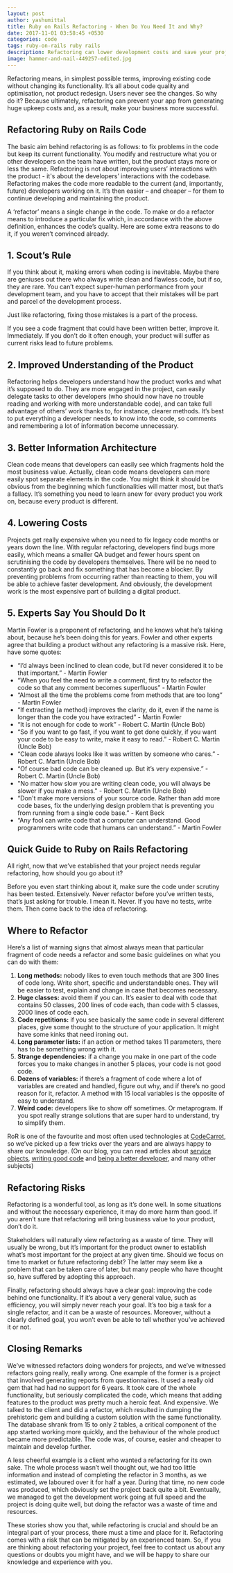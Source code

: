 ```yaml
---
layout: post
author: yashumittal
title: Ruby on Rails Refactoring - When Do You Need It and Why?
date: 2017-11-01 03:58:45 +0530
categories: code
tags: ruby-on-rails ruby rails
description: Refactoring can lower development costs and save your project from failure, but it's also risky. Find out how to do it the right way for your Ruby on Rails app.
image: hammer-and-nail-449257-edited.jpg
---
```


Refactoring means, in simplest possible terms, improving existing code without changing its functionality. It’s all about code quality and optimisation, not product redesign. Users never see the changes. So why do it? Because ultimately, refactoring can prevent your app from generating huge upkeep costs and, as a result, make your business more successful.

## Refactoring Ruby on Rails Code

The basic aim behind refactoring is as follows: to fix problems in the code but keep its current functionality. You modify and restructure what you or other developers on the team have written, but the product stays more or less the same. Refactoring is not about improving users’ interactions with the product - it's about the developers’ interactions with the codebase. Refactoring makes the code more readable to the current (and, importantly, future) developers working on it. It’s then easier – and cheaper – for them to continue developing and maintaining the product.

A ‘refactor’ means a single change in the code. To make or do a refactor means to introduce a particular fix which, in accordance with the above definition, enhances the code’s quality. Here are some extra reasons to do it, if you weren’t convinced already.

## 1. Scout’s Rule

If you think about it, making errors when coding is inevitable. Maybe there are geniuses out there who always write clean and flawless code, but if so, they are rare. You can’t expect super-human performance from your development team, and you have to accept that their mistakes will be part and parcel of the development process.

Just like refactoring, fixing those mistakes is a part of the process.

If you see a code fragment that could have been written better, improve it. Immediately. If you don’t do it often enough, your product will suffer as current risks lead to future problems.

## 2. Improved Understanding of the Product

Refactoring helps developers understand how the product works and what it’s supposed to do. They are more engaged in the project, can easily delegate tasks to other developers (who should now have no trouble reading and working with more understandable code), and can take full advantage of others’ work thanks to, for instance, clearer methods. It’s best to put everything a developer needs to know into the code, so comments and remembering a lot of information become unnecessary.

## 3. Better Information Architecture

Clean code means that developers can easily see which fragments hold the most business value. Actually, clean code means developers can more easily spot separate elements in the code. You might think it should be obvious from the beginning which functionalities will matter most, but that’s a fallacy. It’s something you need to learn anew for every product you work on, because every product is different.

## 4. Lowering Costs

Projects get really expensive when you need to fix legacy code months or years down the line. With regular refactoring, developers find bugs more easily, which means a smaller QA budget and fewer hours spent on scrutinising the code by developers themselves. There will be no need to constantly go back and fix something that has become a blocker. By preventing problems from occurring rather than reacting to them, you will be able to achieve faster development. And obviously, the development work is the most expensive part of building a digital product.

## 5. Experts Say You Should Do It

Martin Fowler is a proponent of refactoring, and he knows what he’s talking about, because he’s been doing this for years. Fowler and other experts agree that building a product without any refactoring is a massive risk. Here, have some quotes:

* “I’d always been inclined to clean code, but I’d never considered it to be that important.” - Martin Fowler
* “When you feel the need to write a comment, first try to refactor the code so that any comment becomes superfluous” - Martin Fowler
* “Almost all the time the problems come from methods that are too long” - Martin Fowler
* “If extracting (a method) improves the clarity, do it, even if the name is longer than the code you have extracted” - Martin Fowler
* “It is not enough for code to work” - Robert C. Martin (Uncle Bob)
* “So if you want to go fast, if you want to get done quickly, if you want your code to be easy to write, make it easy to read.” - Robert C. Martin (Uncle Bob)
* “Clean code always looks like it was written by someone who cares.” - Robert C. Martin (Uncle Bob)
* “Of course bad code can be cleaned up. But it’s very expensive.” - Robert C. Martin (Uncle Bob)
* "No matter how slow you are writing clean code, you will always be slower if you make a mess." - Robert C. Martin (Uncle Bob)
* “Don't make more versions of your source code. Rather than add more code bases, fix the underlying design problem that is preventing you from running from a single code base.” - Kent Beck
* “Any fool can write code that a computer can understand. Good programmers write code that humans can understand.” - Martin Fowler

## Quick Guide to Ruby on Rails Refactoring

All right, now that we’ve established that your project needs regular refactoring, how should you go about it?

Before you even start thinking about it, make sure the code under scrutiny has been tested. Extensively. Never refactor before you’ve written tests, that’s just asking for trouble. I mean it. Never. If you have no tests, write them. Then come back to the idea of refactoring.

## Where to Refactor

Here’s a list of warning signs that almost always mean that particular fragment of code needs a refactor and some basic guidelines on what you can do with them:

1. **Long methods:** nobody likes to even touch methods that are 300 lines of code long. Write short, specific and understandable ones. They will be easier to test, explain and change in case that becomes necessary.
2. **Huge classes:** avoid them if you can. It’s easier to deal with code that contains 50 classes, 200 lines of code each, than code with 5 classes, 2000 lines of code each.
3. **Code repetitions:** if you see basically the same code in several different places, give some thought to the structure of your application. It might have some kinks that need ironing out.
4. **Long parameter lists:** if an action or method takes 11 parameters, there has to be something wrong with it.
5. **Strange dependencies:** if a change you make in one part of the code forces you to make changes in another 5 places, your code is not good code.
6. **Dozens of variables:** if there’s a fragment of code where a lot of variables are created and handled, figure out why, and if there’s no good reason for it, refactor. A method with 15 local variables is the opposite of easy to understand.
7. **Weird code:** developers like to show off sometimes. Or metaprogram. If you spot really strange solutions that are super hard to understand, try to simplify them.

RoR is one of the favourite and most often used technologies at [CodeCarrot](//codecarrot.net/), so we’ve picked up a few tricks over the years and are always happy to share our knowledge. (On our blog, you can read articles about [service objects](/service-objects-in-rails-will-help-you-design-clean-and-maintainable-code-heres-how), [writing good code](/how-to-write-code-that-speaks-for-itself) and [being a better developer](/patterns-that-will-help-you-be-a-better-developer), and many other subjects)

## Refactoring Risks

Refactoring is a wonderful tool, as long as it’s done well. In some situations and without the necessary experience, it may do more harm than good. If you aren’t sure that refactoring will bring business value to your product, don’t do it.

Stakeholders will naturally view refactoring as a waste of time. They will usually be wrong, but it’s important for the product owner to establish what’s most important for the project at any given time. Should we focus on time to market or future refactoring debt? The latter may seem like a problem that can be taken care of later, but many people who have thought so, have suffered by adopting this approach.

Finally, refactoring should always have a clear goal: improving the code behind one functionality. If it’s about a very general value, such as efficiency, you will simply never reach your goal. It’s too big a task for a single refactor, and it can be a waste of resources. Moreover, without a clearly defined goal, you won’t even be able to tell whether you’ve achieved it or not.

## Closing Remarks

We’ve witnessed refactors doing wonders for projects, and we’ve witnessed refactors going really, really wrong. One example of the former is a project that involved generating reports from questionnaires. It used a really old gem that had had no support for 6 years. It took care of the whole functionality, but seriously complicated the code, which means that adding features to the product was pretty much a heroic feat. And expensive. We talked to the client and did a refactor, which resulted in dumping the prehistoric gem and building a custom solution with the same functionality. The database shrank from 15 to only 2 tables, a critical component of the app started working more quickly, and the behaviour of the whole product became more predictable. The code was, of course, easier and cheaper to maintain and develop further.

A less cheerful example is a client who wanted a refactoring for its own sake. The whole process wasn’t well thought out, we had too little information and instead of completing the refactor in 3 months, as we estimated, we laboured over it for half a year. During that time, no new code was produced, which obviously set the project back quite a bit. Eventually, we managed to get the development work going at full speed and the project is doing quite well, but doing the refactor was a waste of time and resources.

These stories show you that, while refactoring is crucial and should be an integral part of your process, there must a time and place for it. Refactoring comes with a risk that can be mitigated by an experienced team. So, if you are thinking about refactoring your project, feel free to contact us about any questions or doubts you might have, and we will be happy to share our knowledge and experience with you.
